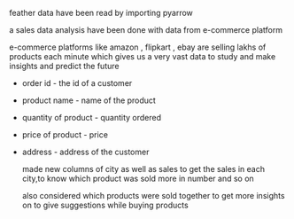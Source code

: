 feather data have been read by importing pyarrow

a sales data analysis have been done with data from e-commerce platform

e-commerce platforms like amazon , flipkart , ebay are selling lakhs of products each minute which gives us a very vast data to study and make insights and predict the future

- order id - the id of a customer
- product name - name of the product
- quantity of product - quantity ordered
- price of product - price
- address - address of the customer


  made new columns of city as well as sales to get the sales in each city,to know which product was sold more in number and so on

  also considered which products were sold together to get more insights on to give suggestions while buying products
